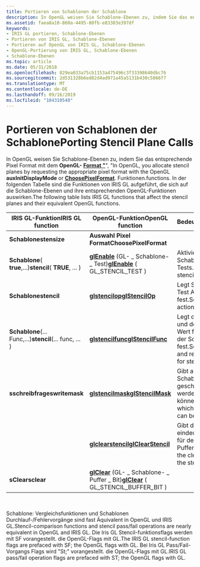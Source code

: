 ```yaml
---
title: Portieren von Schablonen der Schablone
description: In OpenGL weisen Sie Schablone-Ebenen zu, indem Sie das entsprechende Pixel Format mit dem OpenGL-Format "", "
ms.assetid: faea8a10-860a-4495-80fb-e83303e397df
keywords:
- IRIS GL portieren, Schablone-Ebenen
- Portieren von IRIS GL, Schablone-Ebenen
- Portieren auf OpenGL von IRIS GL, Schablone-Ebenen
- OpenGL-Portierung von IRIS GL, Schablone-Ebenen
- Schablone-Ebenen
ms.topic: article
ms.date: 05/31/2018
ms.openlocfilehash: 829ea033a75cb1153a475496c3f33398640dbc76
ms.sourcegitcommit: 2d531328b6ed82d4ad971a45a5131b430c5866f7
ms.translationtype: MT
ms.contentlocale: de-DE
ms.lasthandoff: 09/16/2019
ms.locfileid: "104310540"
---
```

# <a name="porting-stencil-plane-calls"></a><span data-ttu-id="9bee2-108">Portieren von Schablonen der Schablone</span><span class="sxs-lookup"><span data-stu-id="9bee2-108">Porting Stencil Plane Calls</span></span>

<span data-ttu-id="9bee2-109">In OpenGL weisen Sie Schablone-Ebenen zu, indem Sie das entsprechende Pixel Format mit dem **OpenGL-** [**Format "**](/windows/desktop/api/wingdi/nf-wingdi-choosepixelformat)", "</span><span class="sxs-lookup"><span data-stu-id="9bee2-109">In OpenGL, you allocate stencil planes by requesting the appropriate pixel format with the OpenGL **auxInitDisplayMode** or [**ChoosePixelFormat**](/windows/desktop/api/wingdi/nf-wingdi-choosepixelformat).</span></span> <span data-ttu-id="9bee2-110">Funktionen.</span><span class="sxs-lookup"><span data-stu-id="9bee2-110">functions.</span></span> <span data-ttu-id="9bee2-111">In der folgenden Tabelle sind die Funktionen von IRIS GL aufgeführt, die sich auf die Schablone-Ebenen und ihre entsprechenden OpenGL-Funktionen auswirken.</span><span class="sxs-lookup"><span data-stu-id="9bee2-111">The following table lists IRIS GL functions that affect the stencil planes and their equivalent OpenGL functions.</span></span>



| <span data-ttu-id="9bee2-112">IRIS GL-Funktion</span><span class="sxs-lookup"><span data-stu-id="9bee2-112">IRIS GL function</span></span>             | <span data-ttu-id="9bee2-113">OpenGL-Funktion</span><span class="sxs-lookup"><span data-stu-id="9bee2-113">OpenGL function</span></span>                                         | <span data-ttu-id="9bee2-114">Bedeutung</span><span class="sxs-lookup"><span data-stu-id="9bee2-114">Meaning</span></span>                                                |
|------------------------------|---------------------------------------------------------|--------------------------------------------------------|
| <span data-ttu-id="9bee2-115">**Schablone**</span><span class="sxs-lookup"><span data-stu-id="9bee2-115">**stensize**</span></span>                 | <span data-ttu-id="9bee2-116">**Auswahl Pixel Format**</span><span class="sxs-lookup"><span data-stu-id="9bee2-116">**ChoosePixelFormat**</span></span>                                   |                                                        |
| <span data-ttu-id="9bee2-117">**Schablone**( **true**,...)</span><span class="sxs-lookup"><span data-stu-id="9bee2-117">**stencil**( **TRUE**, ... )</span></span> | <span data-ttu-id="9bee2-118">[**glEnable**](glenable.md) (GL- \_ Schablone- \_ Test)</span><span class="sxs-lookup"><span data-stu-id="9bee2-118">[**glEnable**](glenable.md) ( GL\_STENCIL\_TEST )</span></span>      | <span data-ttu-id="9bee2-119">Aktiviert Schablonen Tests.</span><span class="sxs-lookup"><span data-stu-id="9bee2-119">Enables stencil tests.</span></span>                                 |
| <span data-ttu-id="9bee2-120">**Schablone**</span><span class="sxs-lookup"><span data-stu-id="9bee2-120">**stencil**</span></span>                  | [<span data-ttu-id="9bee2-121">**glstencilop**</span><span class="sxs-lookup"><span data-stu-id="9bee2-121">**glStencilOp**</span></span>](glstencilop.md)                      | <span data-ttu-id="9bee2-122">Legt Schablone-Test Aktionen fest.</span><span class="sxs-lookup"><span data-stu-id="9bee2-122">Sets stencil test actions.</span></span>                             |
| <span data-ttu-id="9bee2-123">**Schablone**(... Func,...)</span><span class="sxs-lookup"><span data-stu-id="9bee2-123">**stencil**(... func, ... )</span></span>  | [<span data-ttu-id="9bee2-124">**glstencilfunc**</span><span class="sxs-lookup"><span data-stu-id="9bee2-124">**glStencilFunc**</span></span>](glstencilfunc.md)                  | <span data-ttu-id="9bee2-125">Legt die Funktion und den Verweis Wert für das Testen der Schablone fest.</span><span class="sxs-lookup"><span data-stu-id="9bee2-125">Sets function and reference value for stencil testing.</span></span> |
| <span data-ttu-id="9bee2-126">**sschreibfrage**</span><span class="sxs-lookup"><span data-stu-id="9bee2-126">**swritemask**</span></span>               | [<span data-ttu-id="9bee2-127">**glstencilmask**</span><span class="sxs-lookup"><span data-stu-id="9bee2-127">**glStencilMask**</span></span>](glstencilmask.md)                  | <span data-ttu-id="9bee2-128">Gibt an, welche Schablonen Bits geschrieben werden können.</span><span class="sxs-lookup"><span data-stu-id="9bee2-128">Specifies which stencil bits can be written.</span></span>           |
|                              | [<span data-ttu-id="9bee2-129">**glclearstencil**</span><span class="sxs-lookup"><span data-stu-id="9bee2-129">**glClearStencil**</span></span>](glclearstencil.md)                | <span data-ttu-id="9bee2-130">Gibt den eindeutigen Wert für den Schablonen Puffer an.</span><span class="sxs-lookup"><span data-stu-id="9bee2-130">Specifies the clear value for the stencil buffer.</span></span>      |
| <span data-ttu-id="9bee2-131">**sClear**</span><span class="sxs-lookup"><span data-stu-id="9bee2-131">**sclear**</span></span>                   | <span data-ttu-id="9bee2-132">[**glClear**](glclear.md) (GL- \_ Schablone- \_ Puffer \_ Bit)</span><span class="sxs-lookup"><span data-stu-id="9bee2-132">[**glClear**](glclear.md) ( GL\_STENCIL\_BUFFER\_BIT )</span></span> |                                                        |



 

<span data-ttu-id="9bee2-133">Schablone: Vergleichsfunktionen und Schablonen Durchlauf-/Fehlervorgänge sind fast Äquivalent in OpenGL und IRIS GL.</span><span class="sxs-lookup"><span data-stu-id="9bee2-133">Stencil-comparison functions and stencil pass/fail operations are nearly equivalent in OpenGL and IRIS GL.</span></span> <span data-ttu-id="9bee2-134">Die Iris GL Stencil-funktionsflags werden mit SF vorangestellt. die OpenGL-Flags mit GL.</span><span class="sxs-lookup"><span data-stu-id="9bee2-134">The IRIS GL stencil-function flags are prefaced with SF; the OpenGL flags with GL.</span></span> <span data-ttu-id="9bee2-135">Bei Iris GL Pass/Fail-Vorgangs Flags wird "St;" vorangestellt. die OpenGL-Flags mit GL.</span><span class="sxs-lookup"><span data-stu-id="9bee2-135">IRIS GL pass/fail operation flags are prefaced with ST; the OpenGL flags with GL.</span></span>

 

 




